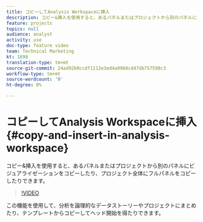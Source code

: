 ```yaml
---
title: コピーしてAnalysis Workspaceに挿入
description: コピー&挿入を使用すると、あるパネルまたはプロジェクトから別のパネルにビジュアライゼーションをコピーしたり、プロジェクト全体にフルパネルをコピーしたりできます。
feature: projects
topics: null
audience: analyst
activity: use
doc-type: feature video
team: Technical Marketing
kt: 1698
translation-type: tm+mt
source-git-commit: 24ad92b0ccdf1112e3ed4a0968cd47db757598c3
workflow-type: tm+mt
source-wordcount: '0'
ht-degree: 0%

---
```



# コピーしてAnalysis Workspaceに挿入 {#copy-and-insert-in-analysis-workspace}

コピー&amp;挿入を使用すると、あるパネルまたはプロジェクトから別のパネルにビジュアライゼーションをコピーしたり、プロジェクト全体にフルパネルをコピーしたりできます。

>[!VIDEO](https://video.tv.adobe.com/v/23230/?quality=12)

この機能を使用して、分析を論理的なデータストーリーやプロジェクトにまとめたり、テンプレートからコピーしてヘッド開始を得たりできます。
